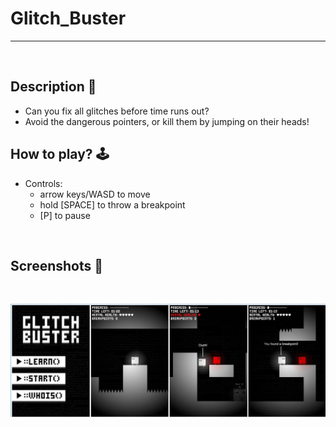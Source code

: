 # **Glitch_Buster** 

---

<br>

## **Description 📃**
- Can you fix all glitches before time runs out?
- Avoid the dangerous pointers, or kill them by jumping on their heads!

## **How to play? 🕹️**
- Controls:
	- arrow keys/WASD to move
	- hold [SPACE] to throw a breakpoint
	- [P] to pause
		
<br>

## **Screenshots 📸**

<br>

![image](../../assets/images/Glitch_Buster.jpg)

<br>
